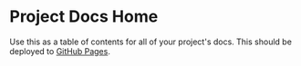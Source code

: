 # Project Docs Home

Use this as a table of contents for all of your project's docs. This should be
deployed to [GitHub Pages][1].

[1]: https://docs.github.com/en/pages/getting-started-with-github-pages/configuring-a-publishing-source-for-your-github-pages-site
